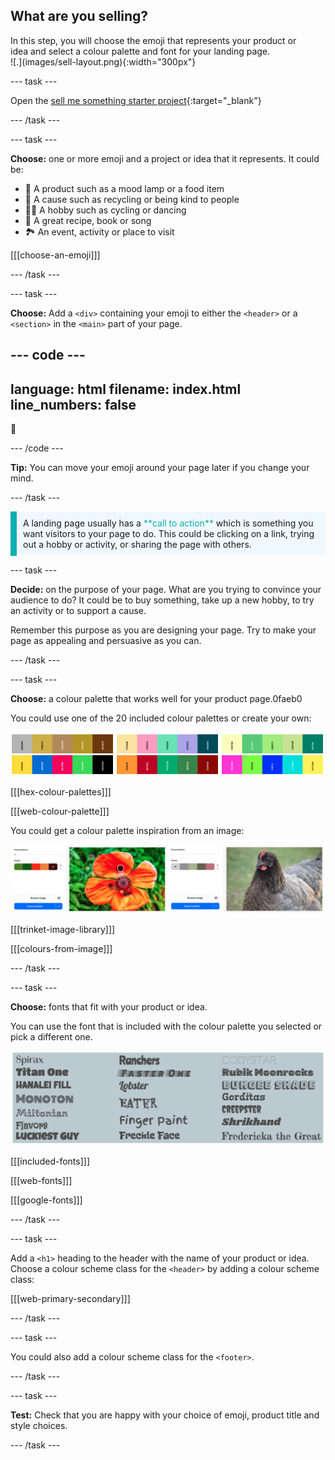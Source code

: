 ## What are you selling?

<div style="display: flex; flex-wrap: wrap">
<div style="flex-basis: 200px; flex-grow: 1; margin-right: 15px;">
In this step, you will choose the emoji that represents your product or idea and select a colour palette and font for your landing page. 
</div>
<div>
![.](images/sell-layout.png){:width="300px"}
</div>
</div>

--- task ---

Open the [sell me something starter project](https://trinket.io/html/62459839ac){:target="_blank"}

--- /task ---

--- task ---

**Choose:** one or more emoji and a project or idea that it represents. It could be:
+ 🔬 A product such as a mood lamp or a food item
+ 💝 A cause such as recycling or being kind to people
+ 💃🏿 A hobby such as cycling or dancing
+ 🍰 A great recipe, book or song
+ 🏞️ An event, activity or place to visit

[[[choose-an-emoji]]]

--- /task ---

--- task ---

**Choose:** Add a `<div>` containing your emoji to either the `<header>` or a `<section>` in the `<main>` part of your page. 

--- code ---
---
language: html
filename: index.html
line_numbers: false
---

<div class="hugefont"> 
🦋
</div>

--- /code ---

**Tip:** You can move your emoji around your page later if you change your mind. 

--- /task ---

<p style="border-left: solid; border-width:10px; border-color: #0faeb0; background-color: aliceblue; padding: 10px;">
A landing page usually has a <span style="color: #0faeb0">**call to action**</span> which is something you want visitors to your page to do. This could be clicking on a link, trying out a hobby or activity, or sharing the page with others.  
</p>

--- task ---

**Decide:** on the purpose of your page. What are you trying to convince your audience to do? It could be to buy something, take up a new hobby, to try an activity or to support a cause. 

Remember this purpose as you are designing your page. Try to make your page as appealing and persuasive as you can.

--- /task ---

--- task ---

**Choose:** a colour palette that works well for your product page.0faeb0

You could use one of the 20 included colour palettes or create your own: 

![A strip of six colour palettes that are some of the 20 included in the starter project.](images/palette-examples.png)

[[[hex-colour-palettes]]]

[[[web-colour-palette]]]

You could get a colour palette inspiration from an image:

![Two examples of images and their matching colour palettes.](images/image-palette.png)

[[[trinket-image-library]]] 

[[[colours-from-image]]]

--- /task ---

--- task ---

**Choose:** fonts that fit with your product or idea. 

You can use the font that is included with the colour palette you selected or pick a different one. 

![An iage showing all of the fonts available in the starter project. Each font title is written using the font style.](images/font-examples.png)

[[[included-fonts]]]

[[[web-fonts]]]

[[[google-fonts]]]

--- /task ---

--- task ---

Add a `<h1>` heading to the header with the name of your product or idea. Choose a colour scheme class for the `<header>` by adding a colour scheme class:

[[[web-primary-secondary]]]

--- /task ---

--- task ---

You could also add a colour scheme class for the `<footer>`.

--- /task ---

--- task ---

**Test:** Check that you are happy with your choice of emoji, product title and style choices. 

--- /task ---

